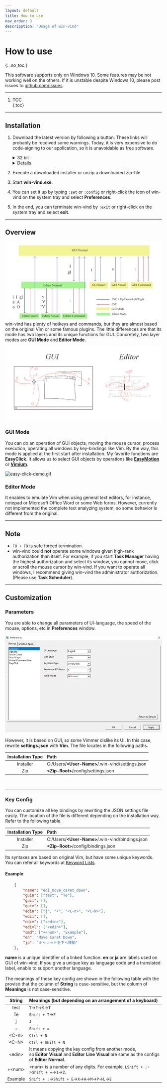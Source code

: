 ```yaml
---
layout: default
title: How to use
nav_order: 3
descripption: "Usage of win-vind"
---
```

# How to use  
{: .no_toc }

This software supports only on Windows 10. Some features may be not working well on the others. If it is unstable despite Windows 10, please post issues to <a href="https://github.com/pit-ray/win-vind/issues">github.com/issues</a>.  

<hr>  

1. TOC  
{:toc}

<hr>

## Installation
1. Download the latest version by following a button. These links will probably be received some warnings. Today, it is very expensive to do code-signing to our application, so it is unavoidable as free software. <br>   

   <details>  
   <summary><bold>32 bit</bold></summary> 
   
   [Download Installer (.exe)](https://github.com/pit-ray/win-vind/releases/download/v3.0.1/setup_win-vind_3.0.1_32bit.exe.zip){: .btn }&nbsp;&nbsp;&nbsp;&nbsp;[Download Zip (.zip)](https://github.com/pit-ray/win-vind/releases/download/v3.0.1/win-vind_3.0.1_32bit.zip){: .btn}  <br>  
   If you want not to receive some warnings, execute next commands.  <br>    
   - **Installer version**  
   ```bash
   $ curl -OL https://github.com/pit-ray/win-vind/releases/download/v3.0.1/setup_win-vind_3.0.1_32bit.exe
   ```  
   - **Zip version**  
   ```bash
   $ curl -OL https://github.com/pit-ray/win-vind/releases/download/v3.0.1/win-vind_3.0.1_32bit.zip
   ```  
   </details>  
   
   <details>  
   <sumamry><bold>64 bit</bold></summary>  
   
   [Download Installer (.exe)](https://github.com/pit-ray/win-vind/releases/download/v3.0.1/setup_win-vind_3.0.1_64bit.exe.zip){: .btn }&nbsp;&nbsp;&nbsp;&nbsp;[Download Zip (.zip)](https://github.com/pit-ray/win-vind/releases/download/v3.0.1/win-vind_3.0.1_64bit.zip){: .btn}  <br>  
   If you want not to receive some warnings, execute next commands.  <br>    
   - **Installer version**  
   ```bash
   $ curl -OL https://github.com/pit-ray/win-vind/releases/download/v3.0.1/setup_win-vind_3.0.1_64bit.exe
   ```  
   - **Zip version**  
   ```bash
   $ curl -OL https://github.com/pit-ray/win-vind/releases/download/v3.0.1/win-vind_3.0.1_64bit.zip
   ```  
   </details>  


1. Execute a downloaded installer or unzip a downloaded zip-file. 

1. Start **win-vind.exe**.

1. You can set it up by typing `:set` or `:config` or right-click the icon of win-vind on the system tray and select **Preferences**.  

1. In the end, you can terminate win-vind by `:exit` or right-click on the system tray and select **exit**.

<hr>

## Overview  
![mode-overview](https://github.com/pit-ray/pit-ray.github.io/blob/master/win-vind/imgs/mode_overview_2.jpg?raw=true)  
win-vind has plenty of hotkeys and commands, but they are almost based on the original Vim or some famous plugins. The little differences are that its mode has two layers and its unique functions for GUI. Concretely, two layer modes are **GUI Mode** and **Editor Mode**.  

![gui-and-editor-pic](https://github.com/pit-ray/pit-ray.github.io/blob/master/win-vind/imgs/GUIandEditor.jpg?raw=true)

### GUI Mode
You can do an operation of GUI objects, moving the mouse cursor, process execution, operating all windows by key-bindings like Vim. By the way, this mode is applied at the first start after installation. My favorite functions are **EasyClick**. It allows us to select GUI objects by operations like <a href="https://github.com/easymotion/vim-easymotion">**EasyMotion**</a> or <a href="https://github.com/philc/vimium">**Vimium**</a>.

![easy-click-demo.gif](https://github.com/pit-ray/pit-ray.github.io/blob/master/win-vind/imgs/EasyClickDemo.gif?raw=true)

### Editor Mode
It enables to emulate Vim when using general text editors, for instance, notepad or Microsoft Office Word or some Web forms. However, currently not implemented the complete text analyzing system, so some behavior is different from the original. 

<hr>  

## Note 
- `F8 + F9` is safe forced termination.
- win-vind could **not** operate some windows given high-rank authorization than itself. For example, if you start **Task Manager** having the highest authorization and select its window, you cannot move, click or scroll the mouse cursor by win-vind. If you want to operate all windows, I recommend giving win-vind the administrator authorization. (Please use **Task Scheduler**).

<hr>

## Customization
### Parameters
You are able to change all parameters of UI-language, the speed of the mouse, options, etc in **Preferences** window.  

<img src="https://github.com/pit-ray/pit-ray.github.io/blob/master/win-vind/imgs/pref_3.0.png?raw=true" width=740 />  

However, it is based on GUI, so some Vimmer dislike its UI. In this case, rewrite **settings.json** with **Vim**.  The file locates in the following paths.

|Installation Type|Path|
|:---:|:---|
|Installer|C:/Users/**&lt;User-Name&gt;**/.win-vind/settings.json|
|Zip|**&lt;Zip-Root&gt;**/config/settings.json|

<br>
<hr>

### Key Config
You can customize all key bindings by rewriting the JSON settings file easily. The location of the file is different depending on the installation way. Refer to the following table.

|Installation Type|Path|
|:---:|:---|
|Installer|C:/Users/**&lt;User-Name&gt;**/.win-vind/bindings.json|
|Zip|**&lt;Zip-Root&gt;**/config/bindings.json|

Its syntaxes are based on original Vim, but have some unique keywords. You can refer all keywords at <a href="https://pit-ray.github.io/win-vind/cheat_sheet/keyword_lists/">Keyword Lists</a>.

#### Example  
```json
    {
        "name": "edi_move_caret_down",
        "guin": ["test", "Te"],
        "guii": [],
        "guiv": [],
        "edin": ["j", "+", "<C-n>", "<C-N>"],
        "edii": [],
        "ediv": ["<edin>"],
        "edivl": ["<edin>"],
        "cmd": ["+<num>", "Example"],
        "en": "Move Caret Down",
        "ja": "キャレットを下へ移動"
    },
```
**name** is a unique identifier of a linked function. **en** or **ja** are labels used on GUI of win-vind. If you give a unique key as language code and a translated label, enable to support another language.  
<br>
The meanings of these key config are shown in the following table with the proviso that the column of **String** is case-sensitive, but the column of **Meanings** is not case-sensitive.  

|String|Meanings (but depending on an arrangement of a keyboard)|
|:----:|:---|
|test|`T`->`E`->`S`->`T`|
|Te|`Shift + T`->`E`|
|j|`J`|
|+|`Shift + =`|
|&lt;C-n&gt;|`Ctrl + N`|
|&lt;C-N&gt;|`Ctrl + Shift + N`|
|&lt;edin&gt;|It means copying the key config from another mode,<br>so **Editor Visual** and **Editor Line Visual** are same as the configs of **Editor Normal**.|
|+&lt;num&gt;|&lt;num&gt; is a number of any digits. For example, `LShift + ;`->`Shift + =`->`1`->`2`.|
|Example|`Shift + ;`->`Shift + E`->`X`->`A`->`M`->`P`->`L`->`E`|
